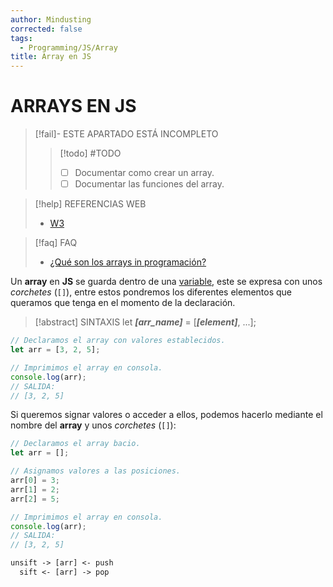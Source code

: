 ```yaml
---
author: Mindusting
corrected: false
tags:
  - Programming/JS/Array
title: Array en JS
---
```


# ARRAYS EN JS

> [!fail]- ESTE APARTADO ESTÁ INCOMPLETO
> > [!todo] #TODO
> > - [ ] Documentar como crear un array.
> > - [ ] Documentar las funciones del array.

> [!help] REFERENCIAS WEB
> - [W3](https://www.w3schools.com/js/js_arrays.asp)

> [!faq] FAQ
> - [¿Qué son los arrays in programación?](../pc/pc_array.md)

Un **array** en **JS** se guarda dentro de una [variable](js_variables.md), este se expresa con unos *corchetes* (`[]`), entre estos pondremos los diferentes elementos que queramos que tenga en el momento de la declaración.

> [!abstract] SINTAXIS
> let ***\[arr_name]*** = \[***\[element]***, ...];

```js
// Declaramos el array con valores establecidos.
let arr = [3, 2, 5];

// Imprimimos el array en consola.
console.log(arr);
// SALIDA:
// [3, 2, 5]
```

Si queremos signar valores o acceder a ellos, podemos hacerlo mediante el nombre del **array** y unos *corchetes* (`[]`):

```js
// Declaramos el array bacio.
let arr = [];

// Asignamos valores a las posiciones.
arr[0] = 3;
arr[1] = 2;
arr[2] = 5;

// Imprimimos el array en consola.
console.log(arr);
// SALIDA:
// [3, 2, 5]
```

```txt
unsift -> [arr] <- push
  sift <- [arr] -> pop
```
